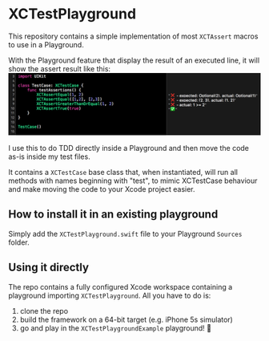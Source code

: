 # XCTestPlayground

This repository contains a simple implementation of most `XCTAssert` macros to use in a Playground.

With the Playground feature that display the result of an executed line, it will show the assert result like this:
![screenshot](screenshot.png)

I use this to do TDD directly inside a Playground and then move the code as-is inside my test files.

It contains a `XCTestCase` base class that, when instantiated, will run all methods with names beginning with "test", to mimic XCTestCase behaviour and make moving the code to your Xcode project easier.

## How to install it in an existing playground

Simply add the `XCTestPlayground.swift` file to your Playground `Sources` folder.

## Using it directly

The repo contains a fully configured Xcode workspace containing a playground importing `XCTestPlayground`.
All you have to do is:

1. clone the repo
2. build the framework on a 64-bit target (e.g. iPhone 5s simulator)
3. go and play in the `XCTestPlaygroundExample` playground! 🎉
